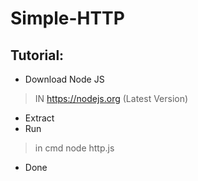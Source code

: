 # Simple-HTTP

## Tutorial:
- Download Node JS
> IN https://nodejs.org (Latest Version)
- Extract
- Run
> in cmd node http.js
- Done
